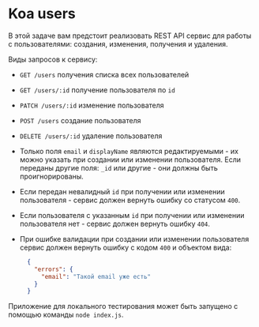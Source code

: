 # Koa users

В этой задаче вам предстоит реализовать REST API сервис для работы с пользователями: создания, 
изменения, получения и удаления.

Виды запросов к сервису:

- `GET /users` получения списка всех пользователей
- `GET /users/:id` получение пользователя по `id`
- `PATCH /users/:id` изменение пользователя
- `POST /users` создание пользователя 
- `DELETE /users/:id` удаление пользователя


- Только поля `email` и `displayName` являются редактируемыми - их можно указать при создании или 
изменении пользователя. Если переданы другие поля: `_id` или другие - они должны быть 
проигнорированы.
- Если передан невалидный `id` при получении или изменении пользователя - сервис должен вернуть 
ошибку со статусом `400`.
- Если пользователя с указанным `id` при получении или изменении пользователя нет - сервис должен 
вернуть ошибку `404`.
- При ошибке валидации при создании или изменении пользователя сервис должен вернуть ошибку с кодом
`400` и объектом вида:
    ```json
      {
        "errors": {
          "email": "Такой email уже есть"
        }
      }
    ```

Приложение для локального тестирования может быть запущено с помощью команды `node index.js`.
